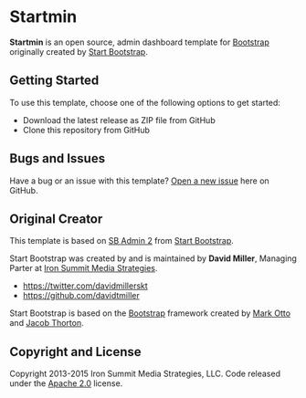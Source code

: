 # Startmin

**Startmin** is an open source, admin dashboard template for [Bootstrap](http://getbootstrap.com/) originally created by [Start Bootstrap](http://startbootstrap.com/).


## Getting Started

To use this template, choose one of the following options to get started:

* Download the latest release as ZIP file from GitHub
* Clone this repository from GitHub


## Bugs and Issues

Have a bug or an issue with this template? [Open a new issue](https://github.com/secondtruth/startmin/issues) here on GitHub.


## Original Creator

This template is based on [SB Admin 2](http://startbootstrap.com/template-overviews/sb-admin-2/) from [Start Bootstrap](http://startbootstrap.com/).

Start Bootstrap was created by and is maintained by **David Miller**, Managing Parter at [Iron Summit Media Strategies](http://www.ironsummitmedia.com/).

* https://twitter.com/davidmillerskt
* https://github.com/davidtmiller

Start Bootstrap is based on the [Bootstrap](http://getbootstrap.com/) framework created by [Mark Otto](https://twitter.com/mdo) and [Jacob Thorton](https://twitter.com/fat).


## Copyright and License

Copyright 2013-2015 Iron Summit Media Strategies, LLC. Code released under the [Apache 2.0](https://github.com/IronSummitMedia/startbootstrap-sb-admin-2/blob/gh-pages/LICENSE) license.
